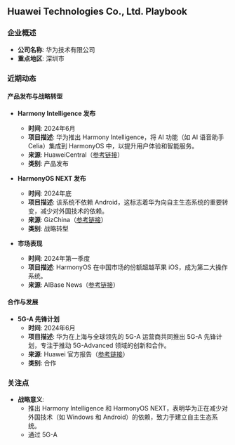 ## Huawei Technologies Co., Ltd. Playbook

### 企业概述
- **公司名称**: 华为技术有限公司
- **重点地区**: 深圳市

### 近期动态

#### 产品发布与战略转型
- **Harmony Intelligence 发布**
  - **时间**: 2024年6月
  - **项目描述**: 华为推出 Harmony Intelligence，将 AI 功能（如 AI 语音助手 Celia）集成到 HarmonyOS 中，以提升用户体验和智能服务。
  - **来源**: HuaweiCentral（[参考链接](https://www.huaweicentral.com/huawei-launches-harmony-intelligence-with-ai-features-for-smartphones/)）
  - **类别**: 产品发布

- **HarmonyOS NEXT 发布**
  - **时间**: 2024年底
  - **项目描述**: 该系统不依赖 Android，这标志着华为向自主生态系统的重要转变，减少对外国技术的依赖。
  - **来源**: GizChina（[参考链接](https://www.gizchina.com/news/huawei-launches-pure-harmonyos-next-without-android-code-and-apps)）
  - **类别**: 战略转型

- **市场表现**
  - **时间**: 2024年第一季度
  - **项目描述**: HarmonyOS 在中国市场的份额超越苹果 iOS，成为第二大操作系统。
  - **来源**: AIBase News（[参考链接](https://news.aibase.com/news/9722)）

#### 合作与发展
- **5G-A 先锋计划**
  - **时间**: 2024年6月
  - **项目描述**: 华为在上海与全球领先的 5G-A 运营商共同推出 5G-A 先锋计划，专注于推动 5G-Advanced 领域的创新和合作。
  - **来源**: Huawei 官方报告（[参考链接](https://www.huawei.com/en/media-center/transform/16/12-telecoms-huawei-report)）
  - **类别**: 合作

### 关注点
- **战略意义**:
  - 推出 Harmony Intelligence 和 HarmonyOS NEXT，表明华为正在减少对外国技术（如 Windows 和 Android）的依赖，致力于建立自主生态系统。
  - 通过 5G-A